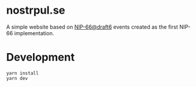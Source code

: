 # nostrpul.se

A simple website based on [NIP-66@draft6](https://github.com/nostr-protocol/nips/pull/230/files#diff-58cf43bfb92afba628c984a9e3e9de8e9b48acba549d9754e276172085b1ab3d) events created as the first NIP-66 implementation. 

# Development
 
```
yarn install
yarn dev
```
